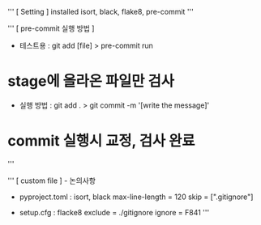 '''
[ Setting ]
installed isort, black, flake8, pre-commit
'''

'''
[ pre-commit 실행 방법 ]
- 테스트용 :
git add [file] > pre-commit run
# stage에 올라온 파일만 검사

- 실행 방법 :
git add . > git commit -m '[write the message]'
# commit 실행시 교정, 검사 완료
'''

'''
[ custom file ] - 논의사항
- pyproject.toml : isort, black
max-line-length = 120
skip = [".gitignore"]

- setup.cfg : flacke8
exclude = ./gitignore
ignore = F841
'''
